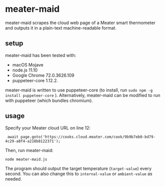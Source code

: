 # meater-maid
meater-maid scrapes the cloud web page of a Meater smart thermometer and outputs it in a plain-text machine-readable format.

## setup
meater-maid has been tested with:

* macOS Mojave
* node.js 11.10
* Google Chrome 72.0.3626.109
* puppeteer-core 1.12.2.

meater-maid is written to use puppeteer-core (to install, run `sudo npm -g install puppeteer-core` ). Alternatively, meater-maid can be modified to run with puppeteer (which bundles chromium).

## usage

Specify your Meater cloud URL on line 12:

` await page.goto('https://cooks.cloud.meater.com/cook/9b9b7eb0-bd79-4c29-a8f4-a218b8122371');`

Then, run meater-maid:

`node meater-maid.js`

The program should output the target temperature (`target-value`) every second. You can also change this to `internal-value` or `ambient-value` as needed.
